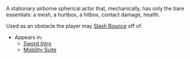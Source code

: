 A stationary airborne spherical actor that, mechanically, has only the bare essentials: a mesh, a hurtbox, a hitbox, contact damage, health.

Used as an obstacle the player may [Slash Bounce](../../../../Player%20Character/Ultion/Abilities/Slash.md) off of.

- Appears in:
	- [Sword Intro](../../../Levels/Sword%20Intro.md)
	- [Mobility Suite](../../../Levels/Mobility%20Suite.md)
